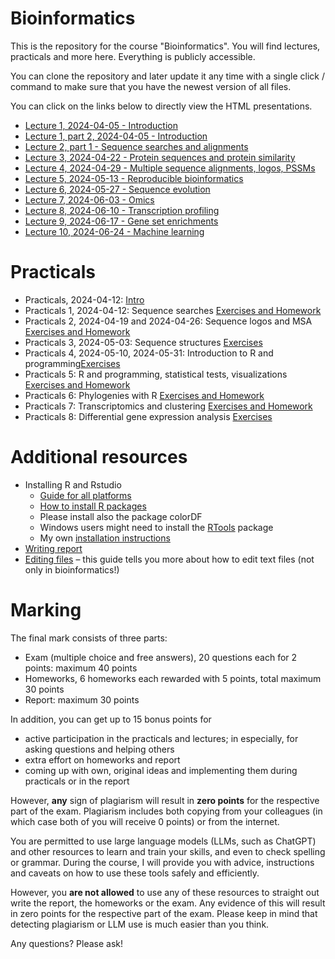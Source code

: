 # Bioinformatics

This is the repository for the course "Bioinformatics". You will find
lectures, practicals and more here. Everything is publicly accessible.

You can clone the repository and later update it any time with a single click / command to
make sure that you have the newest version of all files. 

You can click on the links below to directly view the HTML presentations.

 * [Lecture 1, 2024-04-05 - Introduction](https://january3.github.io/Bioinformatics/Lectures/lecture_01/weiner_BE_22_lecture_01_2024_04_05.html)
 * [Lecture 1, part 2, 2024-04-05 - Introduction](https://january3.github.io/Bioinformatics/Lectures/lecture_01/weiner_BE_22_lecture_01_2024_04_05.html)
 * [Lecture 2, part 1 - Sequence searches and alignments](https://january3.github.io/Bioinformatics/Lectures/lecture_02/weiner_bioinformatics_lecture_02.html)
 * [Lecture 3, 2024-04-22 - Protein sequences and protein similarity](https://january3.github.io/Bioinformatics/Lectures/lecture_03/weiner_BE_22_lecture_03.html)
 * [Lecture 4, 2024-04-29 - Multiple sequence alignments, logos, PSSMs](https://january3.github.io/Bioinformatics/Lectures/lecture_04/weiner_BE_22_lecture_04.html)
 * [Lecture 5, 2024-05-13 - Reproducible bioinformatics](https://january3.github.io/Bioinformatics/Lectures/lecture_05/weiner_BE_22_lecture_05.html)
 * [Lecture 6, 2024-05-27 - Sequence evolution](https://january3.github.io/Bioinformatics/Lectures/lecture_06/weiner_BE_22_lecture_06.html)
 * [Lecture 7, 2024-06-03 - Omics](https://january3.github.io/Bioinformatics/Lectures/lecture_07/weiner_BE_22_lecture_07.html)
 * [Lecture 8, 2024-06-10 - Transcription profiling](https://january3.github.io/Bioinformatics/Lectures/lecture_08/weiner_BE_22_lecture_08.html)
 * [Lecture 9, 2024-06-17 - Gene set enrichments](https://january3.github.io/Bioinformatics/Lectures/lecture_09/weiner_BE_22_lecture_09.html)
 * [Lecture 10, 2024-06-24 - Machine learning](https://january3.github.io/Bioinformatics/Lectures/lecture_10/weiner_BE_22_lecture_10.html)
<!--  * [Lecture 2, 2023-03-27 - Alignments and sequence search](https://january3.github.io/Bioinformatics/Lectures/lecture_02/weiner_BE_22_lecture_02.html)
 * [Lecture 11, 2023-06-25 - Visualizations](https://january3.github.io/Bioinformatics/Lectures/lecture_11/weiner_BE_22_lecture_11_visualizations.html)
 -->

# Practicals

  * Practicals, 2024-04-12: [Intro](https://january3.github.io/Bioinformatics/Practicals/practicals_01/weiner_practicals_01.html)
  * Practicals 1, 2024-04-12: Sequence searches [Exercises and Homework](https://january3.github.io/Bioinformatics/Practicals/practicals_01/weiner_practicals_01_exercises.html)
  * Practicals 2, 2024-04-19 and 2024-04-26: Sequence logos and MSA [Exercises and Homework](https://january3.github.io/Bioinformatics/Practicals/practicals_02/weiner_BE_22_practicals_02_exercises.html)
  * Practicals 3, 2024-05-03: Sequence structures [Exercises](https://january3.github.io/Bioinformatics/Practicals/practicals_03/weiner_BE_22_practicals_03.html)
  * Practicals 4, 2024-05-10, 2024-05-31: Introduction to R and programming[Exercises](https://january3.github.io/Bioinformatics/Practicals/practicals_04/weiner_BE_22_practicals_04_exercises.html)
  * Practicals 5: R and programming, statistical tests, visualizations [Exercises and Homework](https://january3.github.io/Bioinformatics/Practicals/practicals_05/weiner_BE_22_practicals_05_exercises.html)
  * Practicals 6: Phylogenies with R [Exercises and Homework](https://january3.github.io/Bioinformatics/Practicals/practicals_06/weiner_BE_22_practicals_06.html)
  * Practicals 7: Transcriptomics and clustering [Exercises and Homework](https://january3.github.io/Bioinformatics/Practicals/practicals_07/weiner_BE_22_practicals_07_exercises.html)
  * Practicals 8: Differential gene expression analysis [Exercises](https://january3.github.io/Bioinformatics/Practicals/practicals_08/weiner_BE_22_practicals_08_exercises.html)
  <!--
  * Practicals 9: Machine Learning [Exercises + Homework](https://january3.github.io/Bioinformatics/Practicals/practicals_09/weiner_BE_22_practicals_09_exercises.html)
  -->

# Additional resources

 * Installing R and Rstudio
   * [Guide for all platforms](https://rstudio-education.github.io/hopr/starting.html)
   * [How to install R packages](https://www.dataquest.io/blog/install-package-r/)
   * Please install also the package colorDF
   * Windows users might need to install the [RTools](https://cran.r-project.org/bin/windows/Rtools/) package
   * My own [installation instructions](https://january3.github.io/Bioinformatics/Resources/installing_r.html)
 * [Writing report](https://january3.github.io/Bioinformatics/Exam/Report/report_guidelines.html)
 * [Editing files](https://github.com/january3/Bioinformatics/blob/main/Resources/Editing_files/editing_text_files.pdf) – this guide tells you more about how to edit text files (not only in bioinformatics!)

# Marking

  The final mark consists of three parts:

   * Exam (multiple choice and free answers), 20 questions each for 2 points: maximum 40 points
   * Homeworks, 6 homeworks each rewarded with 5 points, total maximum 30 points
   * Report: maximum 30 points
  
  In addition, you can get up to 15 bonus points for 

   * active participation in the practicals and lectures; in especially,
     for asking questions and helping others
   * extra effort on homeworks and report
   * coming up with own, original ideas and implementing them during practicals or in
     the report

  However, **any** sign of plagiarism will result in **zero points** for
  the respective part of the exam. Plagiarism includes both copying from
  your colleagues (in which case both of you will receive 0 points) or from
  the internet.

  You are permitted to use large language models (LLMs, such as ChatGPT)
  and other resources to learn and train your skills, and even to check
  spelling or grammar. During the course, I will provide you with advice,
  instructions and caveats on how to use these tools safely and efficiently.

  However, you **are not allowed** to use any of these resources to
  straight out write the report, the homeworks or the exam. Any evidence of this will
  result in zero points for the respective part of the exam. Please keep in
  mind that detecting plagiarism or LLM use is much easier than you think.

  Any questions? Please ask!




